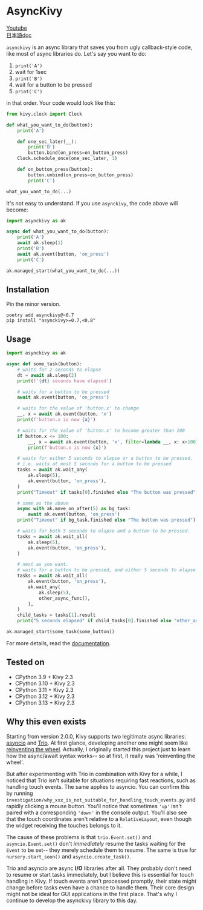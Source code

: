 # AsyncKivy

[Youtube](https://www.youtube.com/playlist?list=PLNdhqAjzeEGjTpmvNck4Uykps8s9LmRTJ)  
[日本語doc](README_jp.md)  

`asynckivy` is an async library that saves you from ugly callback-style code,
like most of async libraries do.
Let's say you want to do:

1. `print('A')`
1. wait for 1sec
1. `print('B')`
1. wait for a button to be pressed
1. `print('C')`

in that order.
Your code would look like this:

```python
from kivy.clock import Clock

def what_you_want_to_do(button):
    print('A')

    def one_sec_later(__):
        print('B')
        button.bind(on_press=on_button_press)
    Clock.schedule_once(one_sec_later, 1)

    def on_button_press(button):
        button.unbind(on_press=on_button_press)
        print('C')

what_you_want_to_do(...)
```

It's not easy to understand.
If you use `asynckivy`, the code above will become:

```python
import asynckivy as ak

async def what_you_want_to_do(button):
    print('A')
    await ak.sleep(1)
    print('B')
    await ak.event(button, 'on_press')
    print('C')

ak.managed_start(what_you_want_to_do(...))
```

## Installation

Pin the minor version.

```text
poetry add asynckivy@~0.7
pip install "asynckivy>=0.7,<0.8"
```

## Usage

```python
import asynckivy as ak

async def some_task(button):
    # waits for 2 seconds to elapse
    dt = await ak.sleep(2)
    print(f'{dt} seconds have elapsed')

    # waits for a button to be pressed
    await ak.event(button, 'on_press')

    # waits for the value of 'button.x' to change
    __, x = await ak.event(button, 'x')
    print(f'button.x is now {x}')

    # waits for the value of 'button.x' to become greater than 100
    if button.x <= 100:
        __, x = await ak.event(button, 'x', filter=lambda __, x: x>100)
        print(f'button.x is now {x}')

    # waits for either 5 seconds to elapse or a button to be pressed.
    # i.e. waits at most 5 seconds for a button to be pressed
    tasks = await ak.wait_any(
        ak.sleep(5),
        ak.event(button, 'on_press'),
    )
    print("Timeout" if tasks[0].finished else "The button was pressed")

    # same as the above
    async with ak.move_on_after(5) as bg_task:
        await ak.event(button, 'on_press')
    print("Timeout" if bg_task.finished else "The button was pressed")

    # waits for both 5 seconds to elapse and a button to be pressed.
    tasks = await ak.wait_all(
        ak.sleep(5),
        ak.event(button, 'on_press'),
    )

    # nest as you want.
    # waits for a button to be pressed, and either 5 seconds to elapse or 'other_async_func' to complete.
    tasks = await ak.wait_all(
        ak.event(button, 'on_press'),
        ak.wait_any(
            ak.sleep(5),
            other_async_func(),
        ),
    )
    child_tasks = tasks[1].result
    print("5 seconds elapsed" if child_tasks[0].finished else "other_async_func has completed")

ak.managed_start(some_task(some_button))
```

For more details, read the [documentation](https://asyncgui.github.io/asynckivy/).

## Tested on

- CPython 3.9 + Kivy 2.3
- CPython 3.10 + Kivy 2.3
- CPython 3.11 + Kivy 2.3
- CPython 3.12 + Kivy 2.3
- CPython 3.13 + Kivy 2.3

## Why this even exists

Starting from version 2.0.0, Kivy supports two legitimate async libraries: [asyncio][asyncio] and [Trio][trio].
At first glance, developing another one might seem like [reinventing the wheel][reinventing].
Actually, I originally started this project just to learn how the async/await syntax works--
so at first, it really was 'reinventing the wheel'.

But after experimenting with Trio in combination with Kivy for a while,
I noticed that Trio isn't suitable for situations requiring fast reactions, such as handling touch events.
The same applies to asyncio.
You can confirm this by running `investigation/why_xxx_is_not_suitable_for_handling_touch_events.py` and rapidly clicking a mouse button.
You'll notice that sometimes `'up'` isn't paired with a corresponding `'down'` in the console output.
You'll also see that the touch coordinates aren't relative to a `RelativeLayout`,
even though the widget receiving the touches belongs to it.

The cause of these problems is that `trio.Event.set()` and `asyncio.Event.set()` don't *immediately* resume the tasks waiting for the `Event` to be set--
they merely schedule them to resume.
The same is true for `nursery.start_soon()` and `asyncio.create_task()`.

Trio and asyncio are async **I/O** libraries after all.
They probably don't need to resume or start tasks immediately, but I believe this is essential for touch handling in Kivy.
If touch events aren't processed promptly, their state might change before tasks even have a chance to handle them.
Their core design might not be ideal for GUI applications in the first place.
That's why I continue to develop the asynckivy library to this day.

[asyncio]:https://docs.python.org/3/library/asyncio.html
[trio]:https://trio.readthedocs.io/en/stable/
[reinventing]:https://en.wikipedia.org/wiki/Reinventing_the_wheel
